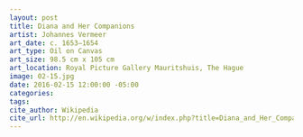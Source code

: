 ```yaml
---
layout: post
title: Diana and Her Companions
artist: Johannes Vermeer
art_date: c. 1653–1654
art_type: Oil on Canvas
art_size: 98.5 cm x 105 cm
art_location: Royal Picture Gallery Mauritshuis, The Hague
image: 02-15.jpg
date: 2016-02-15 12:00:00 -05:00
categories:
tags:
cite_author: Wikipedia
cite_url: http://en.wikipedia.org/w/index.php?title=Diana_and_Her_Companions&oldid=587133673
---
```

